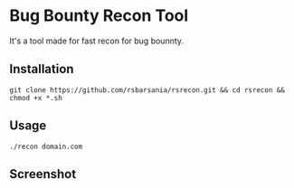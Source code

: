 # Bug Bounty Recon Tool
It's a tool made for fast recon for bug bounnty.

## Installation
```
git clone https://github.com/rsbarsania/rsrecon.git && cd rsrecon && chmod +x *.sh
```

## Usage
```
./recon domain.com
```

## Screenshot
